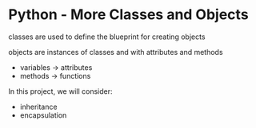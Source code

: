 # Python - More Classes and Objects

classes are used to define the blueprint for creating objects

objects are instances of classes and with attributes and methods

* variables -> attributes
* methods -> functions

In this project, we will consider:
* inheritance
* encapsulation
